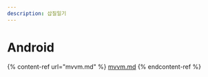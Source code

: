 ```yaml
---
description: 삽질일기
---
```


# Android

{% content-ref url="mvvm.md" %}
[mvvm.md](mvvm.md)
{% endcontent-ref %}

